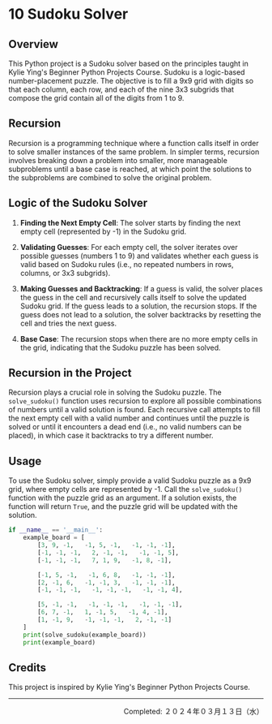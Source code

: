 # 10 Sudoku Solver

## Overview

This Python project is a Sudoku solver based on the principles taught in Kylie Ying's Beginner Python Projects Course. Sudoku is a logic-based number-placement puzzle. The objective is to fill a 9x9 grid with digits so that each column, each row, and each of the nine 3x3 subgrids that compose the grid contain all of the digits from 1 to 9.

## Recursion

Recursion is a programming technique where a function calls itself in order to solve smaller instances of the same problem. In simpler terms, recursion involves breaking down a problem into smaller, more manageable subproblems until a base case is reached, at which point the solutions to the subproblems are combined to solve the original problem.

## Logic of the Sudoku Solver

1. **Finding the Next Empty Cell**: The solver starts by finding the next empty cell (represented by -1) in the Sudoku grid.

2. **Validating Guesses**: For each empty cell, the solver iterates over possible guesses (numbers 1 to 9) and validates whether each guess is valid based on Sudoku rules (i.e., no repeated numbers in rows, columns, or 3x3 subgrids).

3. **Making Guesses and Backtracking**: If a guess is valid, the solver places the guess in the cell and recursively calls itself to solve the updated Sudoku grid. If the guess leads to a solution, the recursion stops. If the guess does not lead to a solution, the solver backtracks by resetting the cell and tries the next guess.

4. **Base Case**: The recursion stops when there are no more empty cells in the grid, indicating that the Sudoku puzzle has been solved.

## Recursion in the Project

Recursion plays a crucial role in solving the Sudoku puzzle. The `solve_sudoku()` function uses recursion to explore all possible combinations of numbers until a valid solution is found. Each recursive call attempts to fill the next empty cell with a valid number and continues until the puzzle is solved or until it encounters a dead end (i.e., no valid numbers can be placed), in which case it backtracks to try a different number.

## Usage

To use the Sudoku solver, simply provide a valid Sudoku puzzle as a 9x9 grid, where empty cells are represented by -1. Call the `solve_sudoku()` function with the puzzle grid as an argument. If a solution exists, the function will return `True`, and the puzzle grid will be updated with the solution.

```python
if __name__ == '__main__':
    example_board = [
        [3, 9, -1,   -1, 5, -1,   -1, -1, -1],
        [-1, -1, -1,   2, -1, -1,   -1, -1, 5],
        [-1, -1, -1,   7, 1, 9,   -1, 8, -1],

        [-1, 5, -1,   -1, 6, 8,   -1, -1, -1],
        [2, -1, 6,   -1, -1, 3,   -1, -1, -1],
        [-1, -1, -1,   -1, -1, -1,   -1, -1, 4],

        [5, -1, -1,   -1, -1, -1,   -1, -1, -1],
        [6, 7, -1,   1, -1, 5,   -1, 4, -1],
        [1, -1, 9,   -1, -1, -1,   2, -1, -1]
    ]
    print(solve_sudoku(example_board))
    print(example_board)
```

## Credits
This project is inspired by Kylie Ying's Beginner Python Projects Course.

---
<p align="right">Completed: ２０２４年０３月１３日（水）</p>
